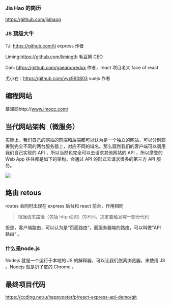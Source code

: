 ### Jia Hao 的简历

https://github.com/jiahaog

### JS 顶级大牛

TJ: https://github.com/tj express 作者

Liming:https://github.com/limingth 毛豆网 CEO

Dan: https://github.com/gaearonredux 作者，react 项目老大 face of react

尤小右：https://github.com/yyx990803 vuejs 作者

## 编程网站

慕课网http://www.imooc.com/

## 当代网站架构（微服务）

实际上，我们自己的网站的前端和后端都可以认为是一个独立的网站，可以分别部署到完全不同的两台服务器上，对应不同的域名。那么既然我们的客户端可以调用我们自己实现的 API ，所以当然也完全可以去请求其他网站的 API ，所以摩登的 Web App 往往都是如下的架构，会通过 API 的形式去请求很多的第三方 API 服务。

![](https://github.com/happypeter/digicity-express-api/blob/master/doc/img/004-micro-service.png?raw=true)

## 路由 retous

routes 会同时出现在 express 后台和 react 前台，作用相同

> 根据请求路径（包括 http 动词）的不同，决定要触发哪一部分代码

但是，客户端路由，可以认为是“页面路由”，而服务器端的路由，可以叫做”API 路由“ 。

### 什么是node.js

Nodejs 就是一个运行于本地的 JS 的解释器，可以让我们脱离浏览器，来使用 JS 。Nodejs 就是扒了皮的 Chrome 。

## 最终项目代码

https://coding.net/u/happypeter/p/react-express-api-demo/git
